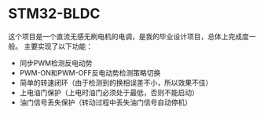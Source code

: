 # STM32-BLDC
这个项目是一个直流无感无刷电机的电调，是我的毕业设计项目，总体上完成度一般。
主要实现了以下功能：
- 同步PWM检测反电动势
- PWM-ON和PWM-OFF反电动势检测策略切换
- 简单的转速闭环（由于检测到的换相误差不小，所以效果不佳）
- 上电油门保护（上电时油门必须处于最低，否则不能启动）
- 油门信号丢失保护（转动过程中丢失油门信号自动停机）
